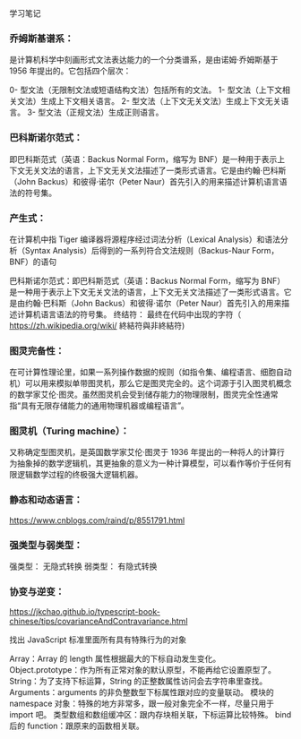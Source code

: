 学习笔记

### 乔姆斯基谱系：
是计算机科学中刻画形式文法表达能力的一个分类谱系，是由诺姆·乔姆斯基于 1956 年提出的。它包括四个层次：

0- 型文法（无限制文法或短语结构文法）包括所有的文法。
1- 型文法（上下文相关文法）生成上下文相关语言。
2- 型文法（上下文无关文法）生成上下文无关语言。
3- 型文法（正规文法）生成正则语言。

### 巴科斯诺尔范式：
即巴科斯范式（英语：Backus Normal Form，缩写为 BNF）是一种用于表示上下文无关文法的语言，上下文无关文法描述了一类形式语言。它是由约翰·巴科斯（John Backus）和彼得·诺尔（Peter Naur）首先引入的用来描述计算机语言语法的符号集。

### 产生式： 
在计算机中指 Tiger 编译器将源程序经过词法分析（Lexical Analysis）和语法分析（Syntax Analysis）后得到的一系列符合文法规则（Backus-Naur Form，BNF）的语句

巴科斯诺尔范式：即巴科斯范式（英语：Backus Normal Form，缩写为 BNF）是一种用于表示上下文无关文法的语言，上下文无关文法描述了一类形式语言。它是由约翰·巴科斯（John Backus）和彼得·诺尔（Peter Naur）首先引入的用来描述计算机语言语法的符号集。
终结符： 最终在代码中出现的字符（ https://zh.wikipedia.org/wiki/ 終結符與非終結符)

### 图灵完备性：
在可计算性理论里，如果一系列操作数据的规则（如指令集、编程语言、细胞自动机）可以用来模拟单带图灵机，那么它是图灵完全的。这个词源于引入图灵机概念的数学家艾伦·图灵。虽然图灵机会受到储存能力的物理限制，图灵完全性通常指“具有无限存储能力的通用物理机器或编程语言”。

### 图灵机（Turing machine）：
又称确定型图灵机，是英国数学家艾伦·图灵于 1936 年提出的一种将人的计算行为抽象掉的数学逻辑机，其更抽象的意义为一种计算模型，可以看作等价于任何有限逻辑数学过程的终极强大逻辑机器。

### 静态和动态语言： 
https://www.cnblogs.com/raind/p/8551791.html

### 强类型与弱类型：

强类型： 无隐式转换
弱类型： 有隐式转换

### 协变与逆变： 
https://jkchao.github.io/typescript-book-chinese/tips/covarianceAndContravariance.html

找出 JavaScript 标准里面所有具有特殊行为的对象

Array：Array 的 length 属性根据最大的下标自动发生变化。 
Object.prototype：作为所有正常对象的默认原型，不能再给它设置原型了。 
String：为了支持下标运算，String 的正整数属性访问会去字符串里查找。 
Arguments：arguments 的非负整数型下标属性跟对应的变量联动。 
模块的 namespace 对象：特殊的地方非常多，跟一般对象完全不一样，尽量只用于 import 吧。 
类型数组和数组缓冲区：跟内存块相关联，下标运算比较特殊。 
bind 后的 function：跟原来的函数相关联。
